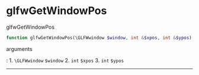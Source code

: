 # glfwGetWindowPos
glfwGetWindowPos

```php
function glfwGetWindowPos(\GLFWwindow $window, int &$xpos, int &$ypos) : void
```

arguments

:    1. `\GLFWwindow` `$window` 
    2. `int` `$xpos` 
    3. `int` `$ypos` 

---
     